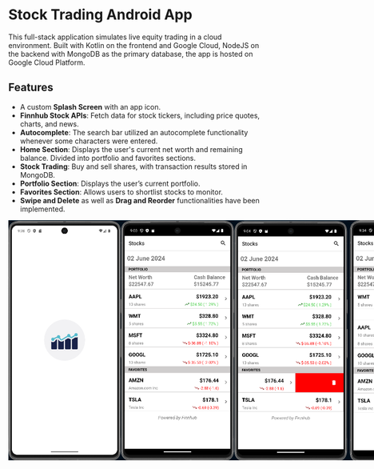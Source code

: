 # Stock Trading Android App

This full-stack application simulates live equity trading in a cloud environment. Built with Kotlin on the frontend and Google Cloud, NodeJS on the backend with MongoDB as the primary database, the app is hosted on Google Cloud Platform.

## Features
- A custom **Splash Screen** with an app icon.
- **Finnhub Stock APIs**: Fetch data for stock tickers, including price quotes, charts, and news.
- **Autocomplete**: The search bar utilized an autocomplete functionality whenever some characters were entered.
- **Home Section**: Displays the user's current net worth and remaining balance. Divided into portfolio and favorites sections.
- **Stock Trading**: Buy and sell shares, with transaction results stored in MongoDB.
- **Portfolio Section**: Displays the user’s current portfolio.
- **Favorites Section**: Allows users to shortlist stocks to monitor.
- **Swipe and Delete** as well as **Drag and Reorder** functionalities have been implemented.

<div style="display: flex;">
  <img src="images/12.png" width="250" height="480">
  <img src="images/1.png" width="250" height="480">
  <img src="images/2.png" width="250" height="480">
  <img src="images/3.png" width="250" height="480">
  <img src="images/4.png" width="250" height="480">
  <img src="images/5.png" width="250" height="480">
  <img src="images/6.png" width="250" height="480">
  <img src="images/7.png" width="250" height="480">
  <img src="images/8.png" width="250" height="480">
  <img src="images/9.png" width="250" height="480">
  <img src="images/10.png" width="250" height="480">
  <img src="images/11.png" width="250" height="480">
</div>
